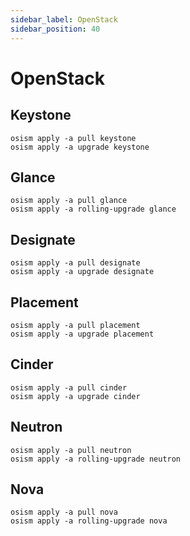 ```yaml
---
sidebar_label: OpenStack
sidebar_position: 40
---
```


# OpenStack

## Keystone

```
osism apply -a pull keystone
osism apply -a upgrade keystone
```

## Glance

```
osism apply -a pull glance
osism apply -a rolling-upgrade glance
```

## Designate

```
osism apply -a pull designate
osism apply -a upgrade designate
```

## Placement

```
osism apply -a pull placement
osism apply -a upgrade placement
```

## Cinder

```
osism apply -a pull cinder
osism apply -a upgrade cinder
```

## Neutron

```
osism apply -a pull neutron
osism apply -a rolling-upgrade neutron
```

## Nova

```
osism apply -a pull nova
osism apply -a rolling-upgrade nova
```
